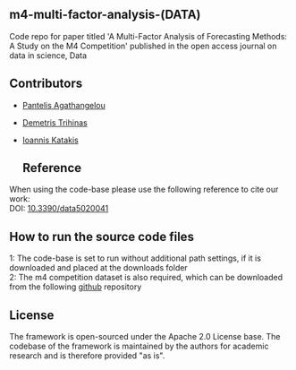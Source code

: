 
<!DOCTYPE html>
<html>
<body>

<!DOCTYPE html>
<html>
<body>

  ## m4-multi-factor-analysis-(DATA) 
Code repo for paper titled 'A Multi-Factor Analysis of Forecasting Methods: A Study on the M4 Competition' published in the open access journal on data in science, Data

  ## Contributors
- [Pantelis Agathangelou](https://www.researchgate.net/profile/Pantelis-Agathangelou)
- [Demetris Trihinas](https://dtrihinas.info/)
- [Ioannis Katakis](http://www.katakis.eu/)

  ## Reference
When using the code-base please use the following reference to cite our work:<br/>
DOI: <a href="https://doi.org/10.3390/data5020041">10.3390/data5020041</a>

  ## How to run the source code files
1: The code-base is set to run without additional path settings, if it is downloaded and placed at the downloads folder <br/>
2: The m4 competition dataset is also required, which can be downloaded from the following <a href="https://github.com/Mcompetitions/M4-methods">github</a> repository
 
 ## License
The framework is open-sourced under the Apache 2.0 License base. The codebase of the framework is maintained by the authors for academic research and is therefore provided "as is".
  
  
</body> 
</html>

</body>
</html>
